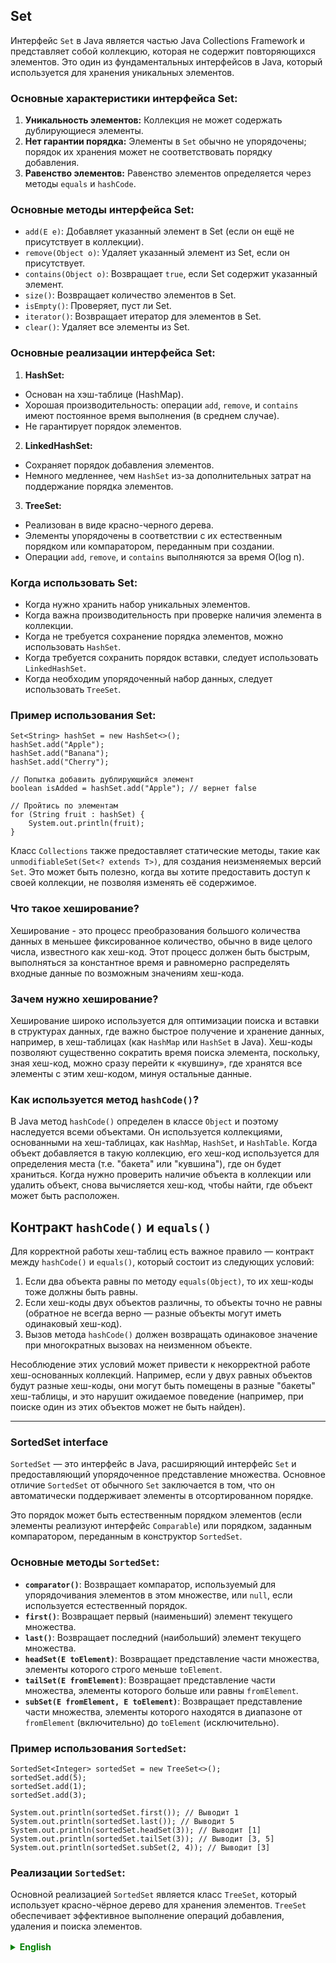 ## Set

Интерфейс `Set` в Java является частью Java Collections Framework и представляет собой коллекцию, которая не содержит повторяющихся элементов. Это один из фундаментальных интерфейсов в Java, который используется для хранения уникальных элементов.

### Основные характеристики интерфейса Set:

1. **Уникальность элементов:** Коллекция не может содержать дублирующиеся элементы.
2. **Нет гарантии порядка:** Элементы в `Set` обычно не упорядочены; порядок их хранения может не соответствовать порядку добавления.
3. **Равенство элементов:** Равенство элементов определяется через методы `equals` и `hashCode`.

### Основные методы интерфейса Set:

- `add(E e)`: Добавляет указанный элемент в Set (если он ещё не присутствует в коллекции).
- `remove(Object o)`: Удаляет указанный элемент из Set, если он присутствует.
- `contains(Object o)`: Возвращает `true`, если Set содержит указанный элемент.
- `size()`: Возвращает количество элементов в Set.
- `isEmpty()`: Проверяет, пуст ли Set.
- `iterator()`: Возвращает итератор для элементов в Set.
- `clear()`: Удаляет все элементы из Set.

### Основные реализации интерфейса Set:

1. **HashSet:**
  - Основан на хэш-таблице (HashMap).
  - Хорошая производительность: операции `add`, `remove`, и `contains` имеют постоянное время выполнения (в среднем случае).
  - Не гарантирует порядок элементов.

2. **LinkedHashSet:**
  - Сохраняет порядок добавления элементов.
  - Немного медленнее, чем `HashSet` из-за дополнительных затрат на поддержание порядка элементов.

3. **TreeSet:**
  - Реализован в виде красно-черного дерева.
  - Элементы упорядочены в соответствии с их естественным порядком или компаратором, переданным при создании.
  - Операции `add`, `remove`, и `contains` выполняются за время O(log n).

### Когда использовать Set:

- Когда нужно хранить набор уникальных элементов.
- Когда важна производительность при проверке наличия элемента в коллекции.
- Когда не требуется сохранение порядка элементов, можно использовать `HashSet`.
- Когда требуется сохранить порядок вставки, следует использовать `LinkedHashSet`.
- Когда необходим упорядоченный набор данных, следует использовать `TreeSet`.

### Пример использования Set:

```
Set<String> hashSet = new HashSet<>();
hashSet.add("Apple");
hashSet.add("Banana");
hashSet.add("Cherry");

// Попытка добавить дублирующийся элемент
boolean isAdded = hashSet.add("Apple"); // вернет false

// Пройтись по элементам
for (String fruit : hashSet) {
    System.out.println(fruit);
}
```

Класс `Collections` также предоставляет статические методы, такие как `unmodifiableSet(Set<? extends T>)`, для создания неизменяемых версий `Set`. Это может быть полезно, когда вы хотите предоставить доступ к своей коллекции, не позволяя изменять её содержимое.


### Что такое хеширование?

Хеширование - это процесс преобразования большого количества данных в меньшее фиксированное количество, обычно в виде целого числа, известного как хеш-код. Этот процесс должен быть быстрым, выполняться за константное время и равномерно распределять входные данные по возможным значениям хеш-кода.

### Зачем нужно хеширование?

Хеширование широко используется для оптимизации поиска и вставки в структурах данных, где важно быстрое получение и хранение данных, например, в хеш-таблицах (как `HashMap` или `HashSet` в Java). Хеш-коды позволяют существенно сократить время поиска элемента, поскольку, зная хеш-код, можно сразу перейти к «кувшину», где хранятся все элементы с этим хеш-кодом, минуя остальные данные.

### Как используется метод `hashCode()`?

В Java метод `hashCode()` определен в классе `Object` и поэтому наследуется всеми объектами. Он используется коллекциями, основанными на хеш-таблицах, как `HashMap`, `HashSet`, и `HashTable`. Когда объект добавляется в такую коллекцию, его хеш-код используется для определения места (т.е. "бакета" или "кувшина"), где он будет храниться. Когда нужно проверить наличие объекта в коллекции или удалить объект, снова вычисляется хеш-код, чтобы найти, где объект может быть расположен.

## Контракт `hashCode()` и `equals()`

Для корректной работы хеш-таблиц есть важное правило — контракт между `hashCode()` и `equals()`, который состоит из следующих условий:

1. Если два объекта равны по методу `equals(Object)`, то их хеш-коды тоже должны быть равны.
2. Если хеш-коды двух объектов различны, то объекты точно не равны (обратное не всегда верно — разные объекты могут иметь одинаковый хеш-код).
3. Вызов метода `hashCode()` должен возвращать одинаковое значение при многократных вызовах на неизменном объекте.

Несоблюдение этих условий может привести к некорректной работе хеш-основанных коллекций. Например, если у двух равных объектов будут разные хеш-коды, они могут быть помещены в разные "бакеты" хеш-таблицы, и это нарушит ожидаемое поведение (например, при поиске один из этих объектов может не быть найден).

---

### SortedSet interface
`SortedSet` — это интерфейс в Java, расширяющий интерфейс `Set` и предоставляющий упорядоченное представление множества. 
Основное отличие `SortedSet` от обычного `Set` заключается в том, что он автоматически поддерживает элементы в отсортированном порядке. 

Это порядок может быть естественным порядком элементов (если элементы реализуют интерфейс `Comparable`) или порядком, заданным компаратором, переданным в конструктор `SortedSet`.

### Основные методы `SortedSet`:

- **`comparator()`**: Возвращает компаратор, используемый для упорядочивания элементов в этом множестве, или `null`, если используется естественный порядок.
- **`first()`**: Возвращает первый (наименьший) элемент текущего множества.
- **`last()`**: Возвращает последний (наибольший) элемент текущего множества.
- **`headSet(E toElement)`**: Возвращает представление части множества, элементы которого строго меньше `toElement`.
- **`tailSet(E fromElement)`**: Возвращает представление части множества, элементы которого больше или равны `fromElement`.
- **`subSet(E fromElement, E toElement)`**: Возвращает представление части множества, элементы которого находятся в диапазоне от `fromElement` (включительно) до `toElement` (исключительно).

### Пример использования `SortedSet`:

```
SortedSet<Integer> sortedSet = new TreeSet<>();
sortedSet.add(5);
sortedSet.add(1);
sortedSet.add(3);

System.out.println(sortedSet.first()); // Выводит 1
System.out.println(sortedSet.last()); // Выводит 5
System.out.println(sortedSet.headSet(3)); // Выводит [1]
System.out.println(sortedSet.tailSet(3)); // Выводит [3, 5]
System.out.println(sortedSet.subSet(2, 4)); // Выводит [3]
```

### Реализации `SortedSet`:

Основной реализацией `SortedSet` является класс `TreeSet`, который использует красно-чёрное дерево для хранения элементов. `TreeSet` обеспечивает эффективное выполнение операций добавления, удаления и поиска элементов.


<details style="margin-top: 16px">
  <summary style="cursor: pointer; color: green;"><b>English</b></summary>

## Set
The `Set` interface in Java is part of the Java Collections Framework and represents a collection that contains no duplicate elements. It is one of the fundamental interfaces in Java used for storing unique elements.

### Key Characteristics of the Set Interface:

1. **Uniqueness of Elements:** The collection cannot contain duplicate elements.
2. **No Guarantee of Order:** Elements in a `Set` are generally unordered; the storage order may not correspond to the order of addition.
3. **Equality of Elements:** Equality of elements is determined through the `equals` and `hashCode` methods.

### Core Methods of the Set Interface:

- `add(E e)`: Adds the specified element to the Set if it is not already present in the collection.
- `remove(Object o)`: Removes the specified element from the Set if it is present.
- `contains(Object o)`: Returns `true` if the Set contains the specified element.
- `size()`: Returns the number of elements in the Set.
- `isEmpty()`: Checks whether the Set is empty.
- `iterator()`: Returns an iterator for the elements in the Set.
- `clear()`: Removes all elements from the Set.

### Main Implementations of the Set Interface:

1. **HashSet:**
  - Based on a hash table (HashMap).
  - Good performance: operations `add`, `remove`, and `contains` have constant time complexity (on average).
  - Does not guarantee the order of elements.

2. **LinkedHashSet:**
  - Maintains the order of elements as they were added.
  - Slightly slower than `HashSet` due to the additional costs of maintaining element order.

3. **TreeSet:**
  - Implemented as a red-black tree.
  - Elements are ordered according to their natural order or by a comparator provided at set creation.
  - Operations `add`, `remove`, and `contains` are executed in O(log n) time.

### When to Use Set:

- When a collection of unique elements is needed.
- When performance is important when checking for the presence of an element in a collection.
- When the order of elements is not needed, `HashSet` can be used.
- When the insertion order needs to be maintained, `LinkedHashSet` should be used.
- When an ordered set of data is required, `TreeSet` should be used.

### Example of Using Set:

```
Set<String> hashSet = new HashSet<>();
hashSet.add("Apple");
hashSet.add("Banana");
hashSet.add("Cherry");

// Attempt to add a duplicate element
boolean isAdded = hashSet.add("Apple"); // will return false

// Iterate through the elements
for (String fruit : hashSet) {
    System.out.println(fruit);
}
```

The `Collections` class also provides static methods, such as `unmodifiableSet(Set<? extends T>)`, to create immutable versions of `Set`. This can be useful when you want to provide access to your collection without allowing its content to be modified.

</details>